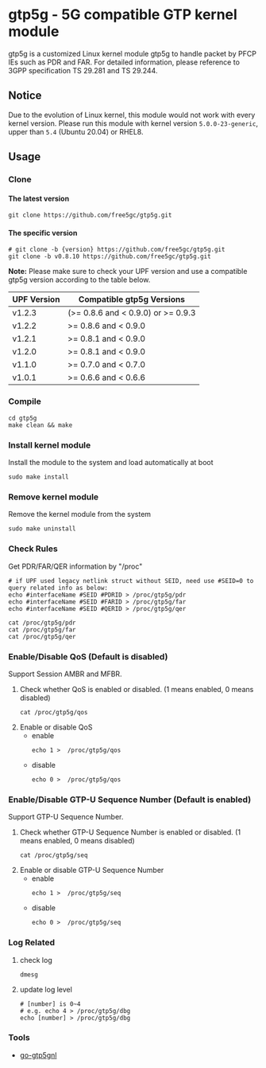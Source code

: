 # gtp5g - 5G compatible GTP kernel module
gtp5g is a customized Linux kernel module gtp5g to handle packet by PFCP IEs such as PDR and FAR.
For detailed information, please reference to 3GPP specification TS 29.281 and TS 29.244.

## Notice
Due to the evolution of Linux kernel, this module would not work with every kernel version.
Please run this module with kernel version `5.0.0-23-generic`, upper than `5.4` (Ubuntu 20.04) or RHEL8.

## Usage
### Clone
#### The latest version
```
git clone https://github.com/free5gc/gtp5g.git
```
#### The specific version
```
# git clone -b {version} https://github.com/free5gc/gtp5g.git
git clone -b v0.8.10 https://github.com/free5gc/gtp5g.git
```
**Note:** Please make sure to check your UPF version and use a compatible gtp5g version according to the table below.

| UPF Version | Compatible gtp5g Versions |
|-----------------|--------------------------|
| v1.2.3 |(>= 0.8.6 and < 0.9.0) or >= 0.9.3  |
| v1.2.2 | >= 0.8.6 and < 0.9.0 |
| v1.2.1 | >= 0.8.1 and < 0.9.0 |
| v1.2.0 | >= 0.8.1 and < 0.9.0 |
| v1.1.0 | >= 0.7.0 and < 0.7.0 |
| v1.0.1 | >= 0.6.6 and < 0.6.6 |
### Compile
```
cd gtp5g
make clean && make
```

### Install kernel module
Install the module to the system and load automatically at boot
```
sudo make install
```

### Remove kernel module
Remove the kernel module from the system
```
sudo make uninstall
```
### Check Rules
Get PDR/FAR/QER information by "/proc"
```
# if UPF used legacy netlink struct without SEID, need use #SEID=0 to query related info as below:
echo #interfaceName #SEID #PDRID > /proc/gtp5g/pdr
echo #interfaceName #SEID #FARID > /proc/gtp5g/far
echo #interfaceName #SEID #QERID > /proc/gtp5g/qer
```
```
cat /proc/gtp5g/pdr
cat /proc/gtp5g/far
cat /proc/gtp5g/qer
```

### Enable/Disable QoS (Default is disabled)
Support Session AMBR and MFBR.

1) Check whether QoS is enabled or disabled. (1 means enabled, 0 means disabled)
    ```
    cat /proc/gtp5g/qos
    ```
2) Enable or disable QoS
   + enable
        ```
        echo 1 >  /proc/gtp5g/qos
        ```
   + disable
        ```
        echo 0 >  /proc/gtp5g/qos
        ```

### Enable/Disable GTP-U Sequence Number (Default is enabled)
Support GTP-U Sequence Number.

1) Check whether GTP-U Sequence Number is enabled or disabled. (1 means enabled, 0 means disabled)
    ```
    cat /proc/gtp5g/seq
    ```
2) Enable or disable GTP-U Sequence Number
   + enable
        ```
        echo 1 >  /proc/gtp5g/seq
        ```
   + disable
        ```
        echo 0 >  /proc/gtp5g/seq
        ```

### Log Related
1) check log
    ```
    dmesg
    ```
1) update log level
    ```
    # [number] is 0~4 
    # e.g. echo 4 > /proc/gtp5g/dbg
    echo [number] > /proc/gtp5g/dbg
    ```
### Tools
+ [go-gtp5gnl](https://github.com/free5gc/go-gtp5gnl)
